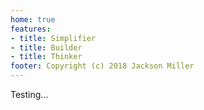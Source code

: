 ```yaml
---
home: true
features:
- title: Simplifier
- title: Builder
- title: Thinker
footer: Copyright (c) 2018 Jackson Miller
---
```

Testing...